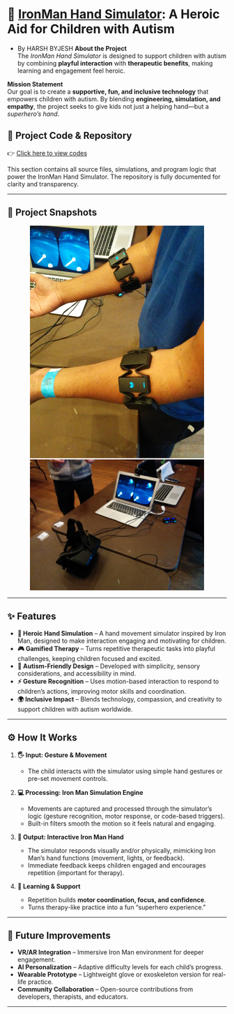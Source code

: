 # 🦾 [IronMan Hand Simulator](https://github.com/harshb2007/Quant-Portfolio/tree/main/Ironman%20Hand%20Simulator): A Heroic Aid for Children with Autism  
- By HARSH BYJESH
**About the Project**  
The *IronMan Hand Simulator* is designed to support children with autism by combining **playful interaction** with **therapeutic benefits**, making learning and engagement feel heroic.  

**Mission Statement**  
Our goal is to create a **supportive, fun, and inclusive technology** that empowers children with autism. By blending **engineering, simulation, and empathy**, the project seeks to give kids not just a helping hand—but a *superhero’s hand*.  

## 🔗 Project Code & Repository  

👉 [Click here to view codes](https://github.com/harshb2007/Quant-Portfolio/tree/main/Ironman%20Hand%20Simulator/codes)  

This section contains all source files, simulations, and program logic that power the IronMan Hand Simulator. The repository is fully documented for clarity and transparency.  


---

## 📸 Project Snapshots  


<p align="center">  
  <img src="images/myo.png" alt="Myo Control" width="400"/>  
  <img src="images/vr.png" alt="VR Usecase" width="400"/>  
</p>  

---

## ✨ Features  

- **🦾 Heroic Hand Simulation** – A hand movement simulator inspired by Iron Man, designed to make interaction engaging and motivating for children.  
- **🎮 Gamified Therapy** – Turns repetitive therapeutic tasks into playful challenges, keeping children focused and excited.  
- **🤝 Autism-Friendly Design** – Developed with simplicity, sensory considerations, and accessibility in mind.  
- **⚡ Gesture Recognition** – Uses motion-based interaction to respond to children’s actions, improving motor skills and coordination.  
- **🌍 Inclusive Impact** – Blends technology, compassion, and creativity to support children with autism worldwide.  

---

## ⚙️ How It Works  

1. **🖐 Input: Gesture & Movement**  
   - The child interacts with the simulator using simple hand gestures or pre-set movement controls.  

2. **💻 Processing: Iron Man Simulation Engine**  
   - Movements are captured and processed through the simulator’s logic (gesture recognition, motor response, or code-based triggers).  
   - Built-in filters smooth the motion so it feels natural and engaging.  

3. **🎨 Output: Interactive Iron Man Hand**  
   - The simulator responds visually and/or physically, mimicking Iron Man’s hand functions (movement, lights, or feedback).  
   - Immediate feedback keeps children engaged and encourages repetition (important for therapy).  

4. **🌱 Learning & Support**  
   - Repetition builds **motor coordination, focus, and confidence**.  
   - Turns therapy-like practice into a fun “superhero experience.”  

---

## 🚀 Future Improvements  

- **VR/AR Integration** – Immersive Iron Man environment for deeper engagement.  
- **AI Personalization** – Adaptive difficulty levels for each child’s progress.  
- **Wearable Prototype** – Lightweight glove or exoskeleton version for real-life practice.  
- **Community Collaboration** – Open-source contributions from developers, therapists, and educators.  

---
